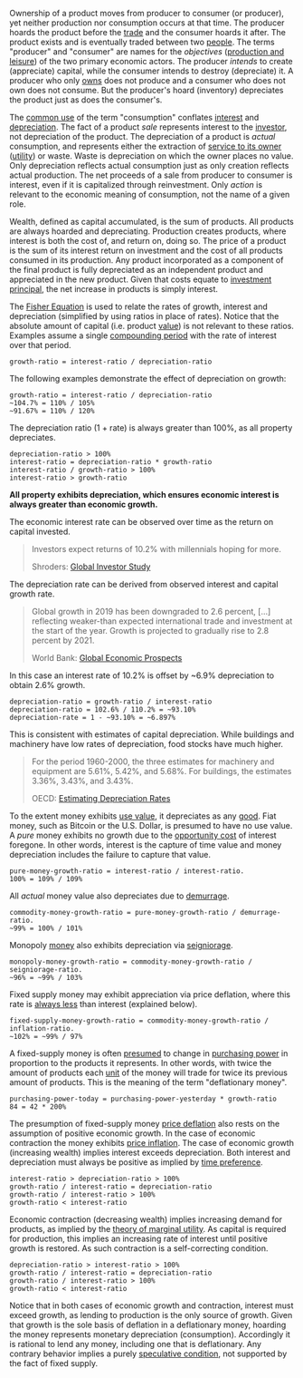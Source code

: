 Ownership of a product moves from producer to consumer (or producer), yet neither production nor consumption occurs at that time. The producer hoards the product before the [trade](Glossary#trade) and the consumer hoards it after. The product exists and is eventually traded between two [people](Glossary#person). The terms "producer" and "consumer" are names for the *objectives* ([production and leisure](https://mises.org/library/man-economy-and-state-power-and-market/html/p/926)) of the two primary economic actors. The producer *intends* to create (appreciate) capital, while the consumer intends to destroy (depreciate) it. A producer who only [owns](Glossary#owner) does not produce and a consumer who does not own does not consume. But the producer's hoard (inventory) depreciates the product just as does the consumer's. 

The [common use](https://en.wikipedia.org/wiki/Consumption_(economics)) of the term "consumption" conflates [interest](https://en.wikipedia.org/wiki/Interest#Economics) and [depreciation](https://en.wikipedia.org/wiki/Depreciation_(economics)). The fact of a product *sale* represents interest to the [investor](Glossary#lend), not depreciation of the product. The depreciation of a product is *actual* consumption, and represents either the extraction of [service to its owner](https://mises.org/library/man-economy-and-state-power-and-market/html/p/974) ([utility](Glossary#utility)) or waste. Waste is depreciation on which the owner places no value. Only depreciation reflects actual consumption just as only creation reflects actual production. The net proceeds of a sale from producer to consumer is interest, even if it is capitalized through reinvestment. Only *action* is relevant to the economic meaning of consumption, not the name of a given role.

Wealth, defined as capital accumulated, is the sum of products. All products are always hoarded and depreciating. Production creates products, where interest is both the cost of, and return on, doing so. The price of a product is the sum of its interest return on investment and the cost of all products consumed in its production. Any product incorporated as a component of the final product is fully depreciated as an independent product and appreciated in the new product. Given that costs equate to [investment principal](https://en.wikipedia.org/wiki/Bond_(finance)#Principal), the net increase in products is simply interest.

The [Fisher Equation](https://en.wikipedia.org/wiki/Fisher_equation) is used to relate the rates of growth, interest and depreciation (simplified by using ratios in place of rates). Notice that the absolute amount of capital (i.e. product [value](Glossary#value)) is not relevant to these ratios. Examples assume a single [compounding period](https://en.wikipedia.org/wiki/Compound_interest) with the rate of interest over that period.
```
growth-ratio = interest-ratio / depreciation-ratio
```
The following examples demonstrate the effect of depreciation on growth:
```
growth-ratio = interest-ratio / depreciation-ratio
~104.7% = 110% / 105%
~91.67% = 110% / 120%
```
The depreciation ratio (1 + rate) is always greater than 100%, as all property depreciates.
```
depreciation-ratio > 100%
interest-ratio = depreciation-ratio * growth-ratio
interest-ratio / growth-ratio > 100%
interest-ratio > growth-ratio
```
**All property exhibits depreciation, which ensures economic interest is always greater than economic growth.**

The economic interest rate can be observed over time as the return on capital invested.

> Investors expect returns of 10.2% with millennials hoping for more.
>
> Shroders: [Global Investor Study](https://www.schroders.com/en/insights/global-investor-study/investors-expect-returns-of-10.2-with-millennials-hoping-for-more)

The depreciation rate can be derived from observed interest and capital growth rate.

> Global growth in 2019 has been downgraded to 2.6 percent, [...] reflecting weaker-than expected international trade and investment at the start of the year. Growth is projected to gradually rise to 2.8 percent by 2021.
>
> World Bank: [Global Economic Prospects](https://www.worldbank.org/en/publication/global-economic-prospects)

In this case an interest rate of 10.2% is offset by ~6.9% depreciation to obtain 2.6% growth.
```
depreciation-ratio = growth-ratio / interest-ratio
depreciation-ratio = 102.6% / 110.2% = ~93.10%
depreciation-rate = 1 - ~93.10% = ~6.897%
```
This is consistent with estimates of capital depreciation. While buildings and machinery have low rates of depreciation, food stocks have much higher.

> For the period 1960-2000, the three estimates for machinery and equipment are 5.61%, 5.42%, and 5.68%. For buildings, the estimates 3.36%, 3.43%, and 3.43%.
> 
> OECD: [Estimating Depreciation Rates](https://www.oecd.org/sdd/productivity-stats/35409605.pdf)

To the extent money exhibits [use value](https://en.wikipedia.org/wiki/Use_value), it depreciates as any [good](https://en.wikipedia.org/wiki/Goods). Fiat money, such as Bitcoin or the U.S. Dollar, is presumed to have no use value. A *pure* money exhibits no growth due to the [opportunity cost](https://en.wikipedia.org/wiki/Opportunity_cost) of interest foregone. In other words, interest is the capture of time value and money depreciation includes the failure to capture that value.
```
pure-money-growth-ratio = interest-ratio / interest-ratio.
100% = 109% / 109%
```
All *actual* money value also depreciates due to [demurrage](https://en.wikipedia.org/wiki/Demurrage_(currency)).
```
commodity-money-growth-ratio = pure-money-growth-ratio / demurrage-ratio.
~99% = 100% / 101%
```
Monopoly [money](Money-Taxonomy) also exhibits depreciation via [seigniorage](https://en.wikipedia.org/wiki/Seigniorage).
```
monopoly-money-growth-ratio = commodity-money-growth-ratio / seigniorage-ratio.
~96% = ~99% / 103%
```
Fixed supply money may exhibit appreciation via price deflation, where this rate is [always less](https://en.wikipedia.org/wiki/Fisher_hypothesis) than interest (explained below).
```
fixed-supply-money-growth-ratio = commodity-money-growth-ratio / inflation-ratio.
~102% = ~99% / 97%
```
A fixed-supply money is often [presumed](https://mises.org/library/man-economy-and-state-power-and-market/html/p/1107) to change in [purchasing power](https://en.wikipedia.org/wiki/Purchasing_power) in proportion to the products it represents. In other words, with twice the amount of products each [unit](Glossary#unit) of the money will trade for twice its previous amount of products. This is the meaning of the term "deflationary money".
```
purchasing-power-today = purchasing-power-yesterday * growth-ratio
84 = 42 * 200%
```
The presumption of fixed-supply money [price deflation](https://en.wikipedia.org/wiki/Deflation) also rests on the assumption of positive economic growth. In the case of economic contraction the money exhibits [price inflation](https://en.wikipedia.org/wiki/Inflation). The case of economic growth (increasing wealth) implies interest exceeds depreciation. Both interest and depreciation must always be positive as implied by [time preference](Time-Preference-Fallacy).
```
interest-ratio > depreciation-ratio > 100%
growth-ratio / interest-ratio = depreciation-ratio
growth-ratio / interest-ratio > 100%
growth-ratio < interest-ratio
```
Economic contraction (decreasing wealth) implies increasing demand for products, as implied by the [theory of marginal utility](https://en.wikipedia.org/wiki/Marginal_utility). As capital is required for production, this implies an increasing rate of interest until positive growth is restored. As such contraction is a self-correcting condition.
```
depreciation-ratio > interest-ratio > 100%
growth-ratio / interest-ratio = depreciation-ratio
growth-ratio / interest-ratio > 100%
growth-ratio < interest-ratio
```
Notice that in both cases of economic growth and contraction, interest must exceed growth, as lending to production is the only source of growth. Given that growth is the sole basis of deflation in a deflationary money, hoarding the money represents monetary depreciation (consumption). Accordingly it is rational to lend any money, including one that is deflationary. Any contrary behavior implies a purely [speculative condition](Speculative-Consumption), not supported by the fact of fixed supply.